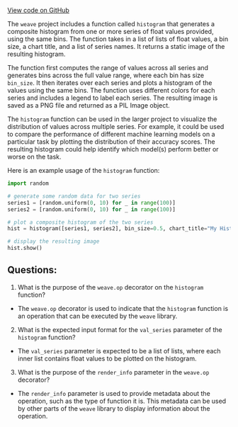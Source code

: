 [View code on GitHub](https://github.com/wandb/weave/weave/ecosystem/lens/lens.py)

The `weave` project includes a function called `histogram` that generates a composite histogram from one or more series of float values provided, using the same bins. The function takes in a list of lists of float values, a bin size, a chart title, and a list of series names. It returns a static image of the resulting histogram.

The function first computes the range of values across all series and generates bins across the full value range, where each bin has size `bin_size`. It then iterates over each series and plots a histogram of the values using the same bins. The function uses different colors for each series and includes a legend to label each series. The resulting image is saved as a PNG file and returned as a PIL Image object.

The `histogram` function can be used in the larger project to visualize the distribution of values across multiple series. For example, it could be used to compare the performance of different machine learning models on a particular task by plotting the distribution of their accuracy scores. The resulting histogram could help identify which model(s) perform better or worse on the task. 

Here is an example usage of the `histogram` function:

```python
import random

# generate some random data for two series
series1 = [random.uniform(0, 10) for _ in range(100)]
series2 = [random.uniform(0, 10) for _ in range(100)]

# plot a composite histogram of the two series
hist = histogram([series1, series2], bin_size=0.5, chart_title="My Histogram", series_names=["Series 1", "Series 2"])

# display the resulting image
hist.show()
```
## Questions: 
 1. What is the purpose of the `weave.op` decorator on the `histogram` function?
- The `weave.op` decorator is used to indicate that the `histogram` function is an operation that can be executed by the `weave` library.

2. What is the expected input format for the `val_series` parameter of the `histogram` function?
- The `val_series` parameter is expected to be a list of lists, where each inner list contains float values to be plotted on the histogram.

3. What is the purpose of the `render_info` parameter in the `weave.op` decorator?
- The `render_info` parameter is used to provide metadata about the operation, such as the type of function it is. This metadata can be used by other parts of the `weave` library to display information about the operation.